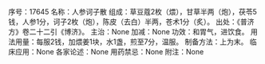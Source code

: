 序号：17645
名称：人参诃子散
组成：草豆蔻2枚（煨），甘草半两（炮），茯苓5钱，人参1分，诃子2枚（炮），陈皮（去白）半两，苍术1分（炙）。
出处：《普济方》卷二十二引《博济》。
主治：None
加减：None
功效：和胃气，进饮食。
用法用量：每服2钱，加煨姜1块，水1盏，煎至7分，温服。
制备方法：上为末。
临床应用：None
各家论述：None
用药禁忌：None
附注：None

